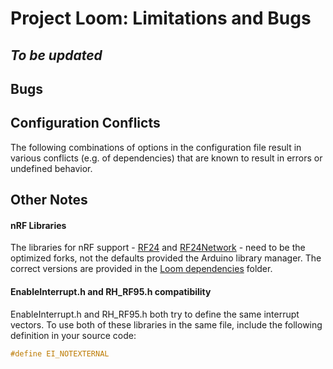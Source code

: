 # Project Loom: Limitations and Bugs

## *To be updated*



## Bugs

## Configuration Conflicts

The following combinations of options in the configuration file result in various conflicts (e.g. of dependencies) that are known to result in errors or undefined behavior. 

## Other Notes

#### nRF Libraries

The libraries for nRF support - [RF24](https://github.com/nRF24/RF24) and [RF24Network](https://github.com/nRF24/RF24Network) - need to be the optimized forks, not the defaults provided the Arduino library manager. The correct versions are provided in the [Loom dependencies](https://github.com/OPEnSLab-OSU/InternetOfAg/tree/master/Dependencies) folder.

#### EnableInterrupt.h and RH\_RF95.h compatibility

EnableInterrupt.h and RH\_RF95.h both try to define the same interrupt vectors.
To use both of these libraries in the same file, include the following definition
in your source code:

```cpp
#define EI_NOTEXTERNAL
```

###
